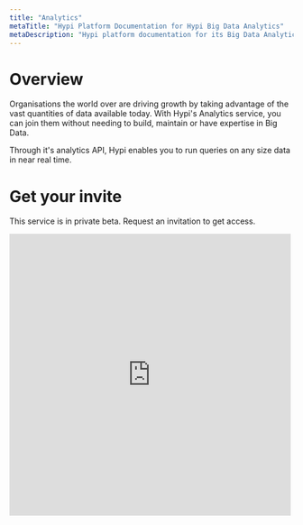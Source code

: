 ```yaml
---
title: "Analytics"
metaTitle: "Hypi Platform Documentation for Hypi Big Data Analytics"
metaDescription: "Hypi platform documentation for its Big Data Analytics services"
---
```


# Overview

Organisations the world over are driving growth by taking advantage of the vast quantities of data available today.
With Hypi's Analytics service, you can join them without needing to build, maintain or have expertise in Big Data.

Through it's analytics API, Hypi enables you to run queries on any size data in near real time.

# Get your invite

This service is in private beta.
Request an invitation to get access.

<iframe frameborder="0" style="height:500px;width:99%;border:none;" src='https://forms.zohopublic.eu/hypi/form/ProductEnquiry/formperma/Y0kod0h0LTcKVgdhABRN57RqVLBBSkqycOUJud7wCJc?utm_source=docs&utm_campaign=analytics'></iframe>
